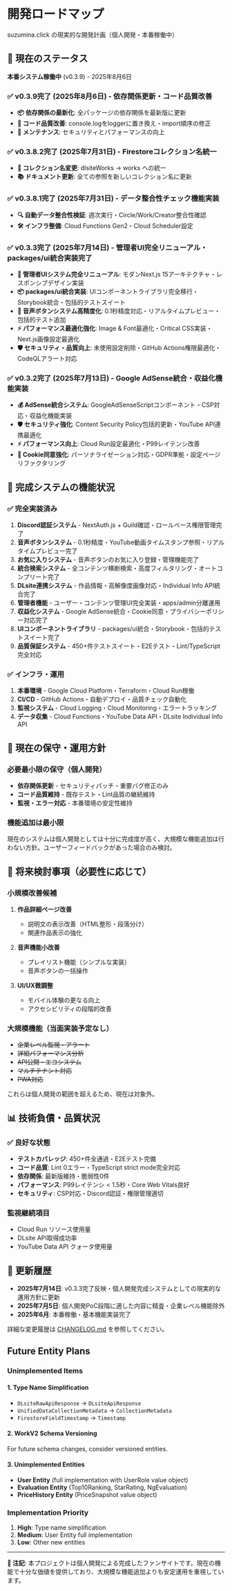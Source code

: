 # 開発ロードマップ

suzumina.click の現実的な開発計画（個人開発・本番稼働中）

## 🚀 現在のステータス

**本番システム稼働中** (v0.3.9) - 2025年8月6日

### ✅ v0.3.9完了 (2025年8月6日) - 依存関係更新・コード品質改善

- **📦 依存関係の最新化**: 全パッケージの依存関係を最新版に更新
- **🐛 コード品質改善**: console.logをloggerに置き換え・import順序の修正
- **🔧 メンテナンス**: セキュリティとパフォーマンスの向上

### ✅ v0.3.8.2完了 (2025年7月31日) - Firestoreコレクション名統一

- **🔄 コレクション名変更**: dlsiteWorks → works への統一
- **📚 ドキュメント更新**: 全ての参照を新しいコレクション名に更新

### ✅ v0.3.8.1完了 (2025年7月31日) - データ整合性チェック機能実装

- **🔍 自動データ整合性検証**: 週次実行・Circle/Work/Creator整合性確認
- **🛠️ インフラ整備**: Cloud Functions Gen2・Cloud Scheduler設定

### ✅ v0.3.3完了 (2025年7月14日) - 管理者UI完全リニューアル・packages/ui統合実装完了

- **🎨 管理者UIシステム完全リニューアル**: モダンNext.js 15アーキテクチャ・レスポンシブデザイン実装
- **📦 packages/ui統合実装**: UIコンポーネントライブラリ完全移行・Storybook統合・包括的テストスイート
- **🎵 音声ボタンシステム高精度化**: 0.1秒精度対応・リアルタイムプレビュー・包括的テスト追加
- **⚡ パフォーマンス最適化強化**: Image & Font最適化・Critical CSS実装・Next.js画像設定最適化
- **🛡️ セキュリティ・品質向上**: 未使用設定削除・GitHub Actions権限最適化・CodeQLアラート対応

### ✅ v0.3.2完了 (2025年7月13日) - Google AdSense統合・収益化機能実装

- **💰 AdSense統合システム**: GoogleAdSenseScriptコンポーネント・CSP対応・収益化機能実装
- **🛡️ セキュリティ強化**: Content Security Policy包括的更新・YouTube API連携最適化
- **⚡ パフォーマンス向上**: Cloud Run設定最適化・P99レイテンシ改善
- **🍪 Cookie同意強化**: パーソナライゼーション対応・GDPR準拠・設定ページリファクタリング

## 🎯 完成システムの機能状況

### ✅ 完全実装済み

1. **Discord認証システム** - NextAuth.js + Guild確認・ロールベース権限管理完了
2. **音声ボタンシステム** - 0.1秒精度・YouTube動画タイムスタンプ参照・リアルタイムプレビュー完了
3. **お気に入りシステム** - 音声ボタンのお気に入り登録・管理機能完了
4. **統合検索システム** - 全コンテンツ横断検索・高度フィルタリング・オートコンプリート完了
5. **DLsite連携システム** - 作品情報・高解像度画像対応・Individual Info API統合完了
6. **管理者機能** - ユーザー・コンテンツ管理UI完全実装・apps/admin分離運用
7. **収益化システム** - Google AdSense統合・Cookie同意・プライバシーポリシー対応完了
8. **UIコンポーネントライブラリ** - packages/ui統合・Storybook・包括的テストスイート完了
9. **品質保証システム** - 450+件テストスイート・E2Eテスト・Lint/TypeScript完全対応

### ✅ インフラ・運用

1. **本番環境** - Google Cloud Platform・Terraform・Cloud Run稼働
2. **CI/CD** - GitHub Actions・自動デプロイ・品質チェック自動化
3. **監視システム** - Cloud Logging・Cloud Monitoring・エラートラッキング
4. **データ収集** - Cloud Functions・YouTube Data API・DLsite Individual Info API

## 🔧 現在の保守・運用方針

### 必要最小限の保守（個人開発）

- **依存関係更新** - セキュリティパッチ・重要バグ修正のみ
- **コード品質維持** - 既存テスト・Lint品質の継続維持
- **監視・エラー対応** - 本番環境の安定性維持

### 機能追加は最小限

現在のシステムは個人開発としては十分に完成度が高く、大規模な機能追加は行わない方針。ユーザーフィードバックがあった場合のみ検討。

## 🚀 将来検討事項（必要性に応じて）

### 小規模改善候補

1. **作品詳細ページ改善**
   - 説明文の表示改善（HTML整形・段落分け）
   - 関連作品表示の強化

2. **音声機能小改善**
   - プレイリスト機能（シンプルな実装）
   - 音声ボタンの一括操作

3. **UI/UX微調整**
   - モバイル体験の更なる向上
   - アクセシビリティの段階的改善

### 大規模機能（当面実装予定なし）

- ~~企業レベル監視・アラート~~
- ~~詳細パフォーマンス分析~~
- ~~API公開・エコシステム~~
- ~~マルチテナント対応~~
- ~~PWA対応~~

これらは個人開発の範囲を超えるため、現在は対象外。

## 📊 技術負債・品質状況

### ✅ 良好な状態

- **テストカバレッジ**: 450+件全通過・E2Eテスト完備
- **コード品質**: Lint 0エラー・TypeScript strict mode完全対応
- **依存関係**: 最新版維持・脆弱性0件
- **パフォーマンス**: P99レイテンシ < 1.5秒・Core Web Vitals良好
- **セキュリティ**: CSP対応・Discord認証・権限管理適切

### 監視継続項目

- Cloud Run リソース使用量
- DLsite API取得成功率
- YouTube Data API クォータ使用量

## 📅 更新履歴

- **2025年7月14日**: v0.3.3完了反映・個人開発完成システムとしての現実的な運用方針に更新
- **2025年7月5日**: 個人開発PoC段階に適した内容に精査・企業レベル機能除外
- **2025年6月**: 本番稼働・基本機能実装完了

詳細な変更履歴は [CHANGELOG.md](./changelog.md) を参照してください。

## Future Entity Plans

### Unimplemented Items

#### 1. Type Name Simplification
- `DLsiteRawApiResponse` → `DLsiteApiResponse`
- `UnifiedDataCollectionMetadata` → `CollectionMetadata`
- `FirestoreFieldTimestamp` → `Timestamp`

#### 2. WorkV2 Schema Versioning
For future schema changes, consider versioned entities.

#### 3. Unimplemented Entities
- **User Entity** (full implementation with UserRole value object)
- **Evaluation Entity** (Top10Ranking, StarRating, NgEvaluation)
- **PriceHistory Entity** (PriceSnapshot value object)

### Implementation Priority
1. **High**: Type name simplification
2. **Medium**: User Entity full implementation
3. **Low**: Other new entities

---

**📝 注記**: 本プロジェクトは個人開発による完成したファンサイトです。現在の機能で十分な価値を提供しており、大規模な機能追加よりも安定運用を重視しています。